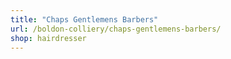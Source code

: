 ```yaml
---
title: "Chaps Gentlemens Barbers"
url: /boldon-colliery/chaps-gentlemens-barbers/
shop: hairdresser
---
```


